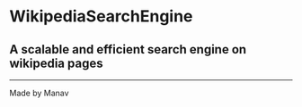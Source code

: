 # WikipediaSearchEngine
## A scalable and efficient search engine on wikipedia pages
---
Made by Manav
